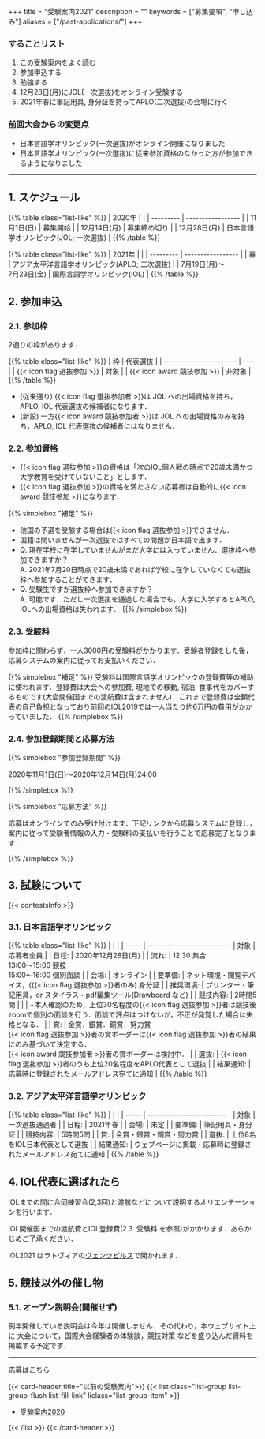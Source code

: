 +++
title = "受験案内2021"
description = ""
keywords = ["募集要項", "申し込み"]
aliases = ["/past-applications/"]
+++

### することリスト

1. この受験案内をよく読む
1. 参加申込する
1. 勉強する
1. 12月28日(月)にJOL(一次選抜)をオンライン受験する
1. 2021年春に筆記用具, 身分証を持ってAPLO(二次選抜)の会場に行く

### 前回大会からの変更点

- 日本言語学オリンピック(一次選抜)がオンライン開催になりました
- 日本言語学オリンピック(一次選抜)に従来参加資格のなかった方が参加できるようになりました

---

## 1. スケジュール

{{% table class="list-like" %}}
| 2020年     |                   |
| --------- | ----------------- |
| 11月1日(日)  | 募集開始              |
| 12月14日(月) | 募集締め切り            |
| 12月28日(月) | 日本言語学オリンピック(JOL; 一次選抜) |
{{% /table %}}

{{% table class="list-like" %}}
| 2021年     |                   |
| --------- | ----------------- |
| 春 | アジア太平洋言語学オリンピック(APLO; 二次選抜)              |
| 7月19日(月)～<br>7月23日(金) | 国際言語学オリンピック(IOL) |
{{% /table %}}

## 2. 参加申込

### 2.1. 参加枠

2通りの枠があります．

{{% table class="list-like" %}}
| 枠                       | 代表選抜 |
| ----------------------- | ---- |
| {{< icon flag 選抜参加 >}}  | 対象   |
| {{< icon award 競技参加 >}} | 非対象  |
{{% /table %}}

- (従来通り) {{< icon flag 選抜参加者 >}}は JOL への出場資格を持ち， APLO, IOL 代表選抜の候補者になります．
- (新設) 一方{{< icon award 競技参加者 >}}は JOL への出場資格のみを持ち，APLO, IOL 代表選抜の候補者にはなりません．

### 2.2. 参加資格

- {{< icon flag 選抜参加 >}}の資格は「次のIOL個人戦の時点で20歳未満かつ大学教育を受けていないこと」とします．
- {{< icon flag 選抜参加 >}}の資格を満たさない応募者は自動的に{{< icon award 競技参加 >}}になります．

{{% simplebox "補足" %}}

- 他国の予選を受験する場合は{{< icon flag 選抜参加 >}}できません．
- 国籍は問いませんが一次選抜ではすべての問題が日本語で出ます．
- Q. 現在学校に在学していませんがまだ大学には入っていません．選抜枠へ参加できますか？  
  A. 2021年7月20日時点で20歳未満であれば学校に在学していなくても選抜枠へ参加することができます．
- Q. 受験生ですが選抜枠へ参加できますか？  
  A. 可能です．ただし一次選抜を通過した場合でも，大学に入学するとAPLO, IOLへの出場資格は失われます．
{{% /simplebox %}}

### 2.3. 受験料

参加枠に関わらず，一人3000円の受験料がかかります．受験者登録をした後，応募システムの案内に従ってお支払いください．

{{% simplebox "補足" %}}
受験料は国際言語学オリンピックの登録費等の補助に使われます．登録費は大会への参加費, 現地での移動, 宿泊, 食事代をカバーするものです(大会開催国までの渡航費は含まれません)．これまで登録費は全額代表の自己負担となっており前回のIOL2019では一人当たり約6万円の費用がかかっていました．
{{% /simplebox %}}

### 2.4. 参加登録期間と応募方法

{{% simplebox "参加登録期間" %}}

2020年11月1日(日)〜2020年12月14日(月)24:00

{{% /simplebox %}}

{{% simplebox "応募方法" %}}

応募はオンラインでのみ受け付けます．下記リンクから応募システムに登録し，案内に従って受験者情報の入力・受験料の支払いを行うことで応募完了となります．

{{% /simplebox %}}

## 3. 試験について

{{< contestsInfo >}}

### 3.1. 日本言語学オリンピック

{{% table class="list-like" %}}
|       |                           |
| ----- | ------------------------- |
| 対象    | 応募者全員                     |
| 日程: | 2020年12月28日(月) |
| 流れ: | 12:30 集合<br>13:00～15:00 競技<br>15:00～16:00 個別面談 |
| 会場: | オンライン                     |
| 要準備:  | ネット環境・閲覧デバイス，({{< icon flag 選抜参加 >}}者のみ) 身分証              |
| 推奨環境: | プリンター・筆記用具，or スタイラス・pdf編集ツール(Drawboard など)                |
| 競技内容: | 2時間5問                     |
|       |     +本人確認のため，上位30名程度の{{< icon flag 選抜参加 >}}者は競技後zoomで個別の面談を行う．面談で評点はつけないが，不正が発覚した場合は失格となる．                   |
| 賞:    |    金賞．銀賞．銅賞．努力賞<br>{{< icon flag 選抜参加 >}}者の賞ボーダーは{{< icon flag 選抜参加 >}}者の結果にのみ基づいて決定する．<br>{{< icon award 競技参加者 >}}者の賞ボーダーは検討中．                   |
| 選抜:    |        {{< icon flag 選抜参加 >}}者のうち上位20名程度をAPLO代表として選抜                 |
| 結果通知: | 応募時に登録されたメールアドレス宛てに通知     |
{{% /table %}}

### 3.2. アジア太平洋言語学オリンピック

{{% table class="list-like" %}}
|       |                           |
| ----- | ------------------------- |
| 対象    | 一次選抜通過者                     |
| 日程: | 2021年春 |
| 会場: | 未定                     |
| 要準備:  | 筆記用具・身分証              |
| 競技内容: | 5時間5問                     |
| 賞:    |        金賞・銀賞・銅賞・努力賞                   |
| 選抜:    |          上位8名をIOL日本代表として選抜                 |
| 結果通知: | ウェブページに掲載・応募時に登録されたメールアドレス宛てに通知     |
{{% /table %}}

## 4. IOL代表に選ばれたら

IOLまでの間に合同練習会(2,3回)と渡航などについて説明するオリエンテーションを行います．

IOL開催国までの渡航費とIOL登録費(2.3. 受験料 を参照)がかかります．あらかじめご了承ください．

IOL2021 はラトヴィアの[ヴェンツピルス](https://ja.wikipedia.org/wiki/%E3%83%B4%E3%82%A7%E3%83%B3%E3%83%84%E3%83%94%E3%83%AB%E3%82%B9)で開かれます．

## 5. 競技以外の催し物

### 5.1. オープン説明会(開催せず)

例年開催している説明会は今年は開催しません．その代わり，本ウェブサイト上に 大会について，国際大会経験者の体験談，競技対策 などを盛り込んだ資料を掲載する予定です．

---

<div class='centralize'><a class='btn btn-template-main' onclick="login()">応募はこちら</a></div>

{{< card-header title="以前の受験案内">}}
{{< list class="list-group list-group-flush list-fill-link" liclass="list-group-item" >}}

- [受験案内2020](/past-applications/2020)

{{< /list >}}
{{< /card-header >}}

